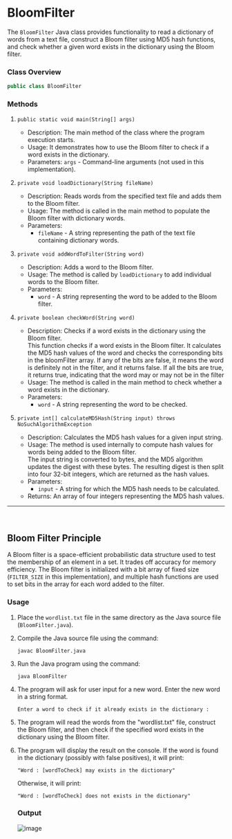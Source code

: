 # **BloomFilter**

The `BloomFilter` Java class provides functionality to read a dictionary of words from a text file, construct a Bloom filter using MD5 hash functions, and check whether a given word exists in the dictionary using the Bloom filter.

### Class Overview

```java
public class BloomFilter
```

### Methods

1. `public static void main(String[] args)`

   - Description: The main method of the class where the program execution starts.
   - Usage: It demonstrates how to use the Bloom filter to check if a word exists in the dictionary.
   - Parameters: `args` - Command-line arguments (not used in this implementation).

2. `private void loadDictionary(String fileName)`

   - Description: Reads words from the specified text file and adds them to the Bloom filter.
   - Usage: The method is called in the main method to populate the Bloom filter with dictionary words.
   - Parameters:
     - `fileName` - A string representing the path of the text file containing dictionary words.

3. `private void addWordToFilter(String word)`

   - Description: Adds a word to the Bloom filter.
   - Usage: The method is called by `loadDictionary` to add individual words to the Bloom filter.
   - Parameters:
     - `word` - A string representing the word to be added to the Bloom filter.

4. `private boolean checkWord(String word)`

   - Description: Checks if a word exists in the dictionary using the Bloom filter.  
     This function checks if a word exists in the Bloom filter. It calculates the MD5 hash values of the word and checks the corresponding bits in the bloomFilter array. If any of the bits are false, it means the word is definitely not in the filter, and it returns false. If all the bits are true, it returns true, indicating that the word may or may not be in the filter
   - Usage: The method is called in the main method to check whether a word exists in the dictionary.
   - Parameters:
     - `word` - A string representing the word to be checked.

5. `private int[] calculateMD5Hash(String input) throws NoSuchAlgorithmException`

   - Description: Calculates the MD5 hash values for a given input string.
   - Usage: The method is used internally to compute hash values for words being added to the Bloom filter.  
     The input string is converted to bytes, and the MD5 algorithm updates the digest with these bytes. The resulting digest is then split into four 32-bit integers, which are returned as the hash values.
   - Parameters:
     - `input` - A string for which the MD5 hash needs to be calculated.
   - Returns: An array of four integers representing the MD5 hash values.

***
<br/>

## **Bloom Filter Principle**

A Bloom filter is a space-efficient probabilistic data structure used to test the membership of an element in a set. It trades off accuracy for memory efficiency. The Bloom filter is initialized with a bit array of fixed size (`FILTER_SIZE` in this implementation), and multiple hash functions are used to set bits in the array for each word added to the filter.

### **Usage**

1. Place the `wordlist.txt` file in the same directory as the Java source file (`BloomFilter.java`).

2. Compile the Java source file using the command:
   ```
   javac BloomFilter.java
   ```

3. Run the Java program using the command:
   ```
   java BloomFilter
   ```

4. The program will ask for user input for a new word. Enter the new word in a string format.

    ```
   Enter a word to check if it already exists in the dictionary :   
   ```

5. The program will read the words from the "wordlist.txt" file, construct the Bloom filter, and then check if the specified word exists in the dictionary using the Bloom filter.


6. The program will display the result on the console. If the word is found in the dictionary (possibly with false positives), it will print:

   ```
   "Word : [wordToCheck] may exists in the dictionary"
   ```

   Otherwise, it will print:

   ```
   "Word : [wordToCheck] does not exists in the dictionary"
   ```

   ### Output

      ![image](https://github.com/shivanithorve01/Assignment-1/assets/81226536/3f8f8438-08cc-404c-8cac-3851dfbeb7d8)
 

 
